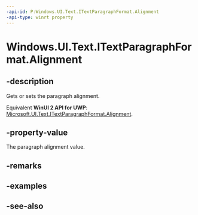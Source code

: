 ```yaml
---
-api-id: P:Windows.UI.Text.ITextParagraphFormat.Alignment
-api-type: winrt property
---
```


<!-- Property syntax
public Windows.UI.Text.ParagraphAlignment Alignment { get;  set; }
-->

# Windows.UI.Text.ITextParagraphFormat.Alignment

## -description
Gets or sets the paragraph alignment.

Equivalent **WinUI 2 API for UWP**: [Microsoft.UI.Text.ITextParagraphFormat.Alignment](/windows/winui/api/microsoft.ui.text.itextparagraphformat.alignment).

## -property-value
The paragraph alignment value.

## -remarks

## -examples

## -see-also
